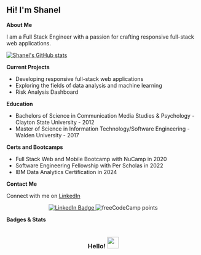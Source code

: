 <div id="banner" align="center">
<card></card>
</div>

<h2>Hi! I'm Shanel</h2>

<p><strong>About Me</strong></p>
<p>I am a Full Stack Engineer with a passion for crafting responsive full-stack web applications.</p>

[![Shanel's GitHub stats](https://github-readme-stats.vercel.app/api?username=shanelhw)](https://github.com/anuraghazra/github-readme-stats)

<p><strong>Current Projects</strong></p>
<ul>
    <li>Developing responsive full-stack web applications</li>
    <li>Exploring the fields of data analysis and machine learning</li>
    <li>Risk Analysis Dashboard</li>
</ul>

<p><strong>Education</strong></p>
<ul>
    <li>Bachelors of Science in Communication Media Studies & Psychology - Clayton State University - 2012 </li>
    <li>Master of Science in Information Technology/Software Engineering - Walden University - 2017 </li>
</ul>
<p><strong>Certs and Bootcamps</strong></p>
<ul>
    <li>Full Stack Web and Mobile Bootcamp with NuCamp in 2020</li>
    <li>Software Engineering Fellowship with Per Scholas in 2022</li>
    <li>IBM Data Analytics Certification in 2024</li>
</ul>

<p><strong>Contact Me</strong></p>
<p>Connect with me on <a href="https://linkedin.com/in/shanel">LinkedIn</a></p>

<div align="center">
    <a href="https://linkedin.com/in/shanel">
        <img src="https://img.shields.io/badge/LinkedIn-blue?style=for-the-badge&logo=linkedin&logoColor=white" alt="LinkedIn Badge"/>
    </a>
    <img alt="freeCodeCamp points" src="https://img.shields.io/freecodecamp/points/shanelatl">
</div>

<p><strong>Badges & Stats</strong></p>

<div align="center">
    <img src="https://komarev.com/ghpvc/?username=shanelhw&style=flat-square&color=blue" alt=""/>
    <h3>Hello! <img src="https://media.giphy.com/media/mTpY1GAXRAspZTpeBn/giphy.gif" width="30px"/></h3>
</div>
